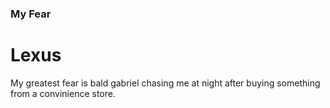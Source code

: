 ### My Fear 
# Lexus

My greatest fear is bald gabriel chasing me at night after buying something from a convinience store.
